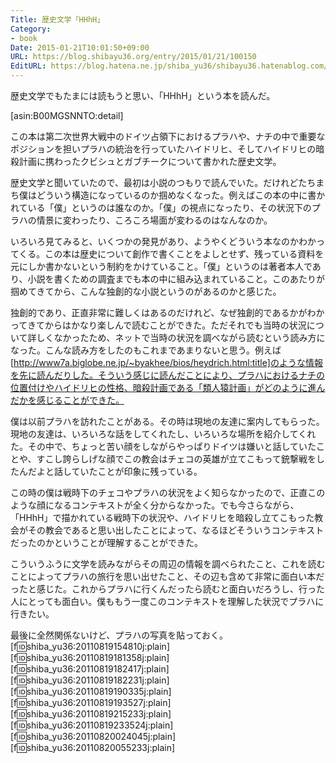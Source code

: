 ```yaml
---
Title: 歴史文学「HHhH」
Category:
- book
Date: 2015-01-21T10:01:50+09:00
URL: https://blog.shibayu36.org/entry/2015/01/21/100150
EditURL: https://blog.hatena.ne.jp/shiba_yu36/shibayu36.hatenablog.com/atom/entry/8454420450080916152
---
```


歴史文学でもたまには読もうと思い、「HHhH」という本を読んだ。

[asin:B00MGSNNTO:detail]

この本は第二次世界大戦中のドイツ占領下におけるプラハや、ナチの中で重要なポジションを担いプラハの統治を行っていたハイドリヒ、そしてハイドリヒの暗殺計画に携わったクビシュとガブチークについて書かれた歴史文学。

歴史文学と聞いていたので、最初は小説のつもりで読んでいた。だけれどたちまち僕はどういう構造になっているのか掴めなくなった。例えばこの本の中に書かれている「僕」というのは誰なのか。「僕」の視点になったり、その状況下のプラハの情景に変わったり、ころころ場面が変わるのはなんなのか。

いろいろ見てみると、いくつかの発見があり、ようやくどういう本なのかわかってくる。この本は歴史について創作で書くことをよしとせず、残っている資料を元にしか書かないという制約をかけていること。「僕」というのは著者本人であり、小説を書くための調査までも本の中に組み込まれていること。このあたりが掴めてきてから、こんな独創的な小説というのがあるのかと感じた。



独創的であり、正直非常に難しくはあるのだけれど、なぜ独創的であるかがわかってきてからはかなり楽しんで読むことができた。ただそれでも当時の状況について詳しくなかったため、ネットで当時の状況を調べながら読むという読み方になった。こんな読み方をしたのもこれまであまりないと思う。例えば[http://www7a.biglobe.ne.jp/~byakhee/bios/heydrich.html:title]のような情報を先に読んだりした。そういう感じに読んだことにより、プラハにおけるナチの位置付けやハイドリヒの性格、暗殺計画である「類人猿計画」がどのように進んだかを感じることができた。



僕は以前プラハを訪れたことがある。その時は現地の友達に案内してもらった。現地の友達は、いろいろな話をしてくれたし、いろいろな場所を紹介してくれた。その中で、ちょっと苦い顔をしながらやっぱりドイツは嫌いと話していたことや、すこし誇らしげな顔でこの教会はチェコの英雄が立てこもって銃撃戦をしたんだよと話していたことが印象に残っている。

この時の僕は戦時下のチェコやプラハの状況をよく知らなかったので、正直このような顔になるコンテキストが全く分からなかった。でも今さらながら、「HHhH」で描かれている戦時下の状況や、ハイドリヒを暗殺し立てこもった教会がその教会であると思い出したことによって、なるほどそういうコンテキストだったのかということが理解することができた。



こういうふうに文学を読みながらその周辺の情報を調べられたこと、これを読むことによってプラハの旅行を思い出せたこと、その辺も含めて非常に面白い本だったと感じた。これからプラハに行くんだったら読むと面白いだろうし、行った人にとっても面白い。僕ももう一度このコンテキストを理解した状況でプラハに行きたい。



最後に全然関係ないけど、プラハの写真を貼っておく。
[f:id:shiba_yu36:20110819154810j:plain]
[f:id:shiba_yu36:20110819181358j:plain]
[f:id:shiba_yu36:20110819182417j:plain]
[f:id:shiba_yu36:20110819182231j:plain]
[f:id:shiba_yu36:20110819190335j:plain]
[f:id:shiba_yu36:20110819193527j:plain]
[f:id:shiba_yu36:20110819215233j:plain]
[f:id:shiba_yu36:20110819233524j:plain]
[f:id:shiba_yu36:20110820024045j:plain]
[f:id:shiba_yu36:20110820055233j:plain]
